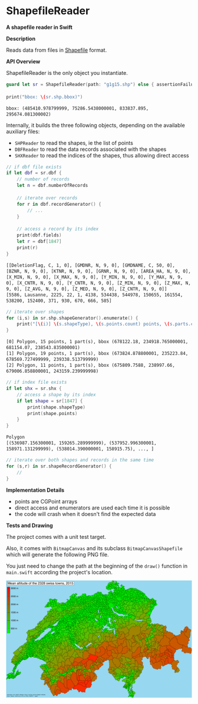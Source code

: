 # ShapefileReader
__A shapefile reader in Swift__

__Description__

Reads data from files in [Shapefile](https://en.wikipedia.org/wiki/Shapefile) format.

__API Overview__

ShapefileReader is the only object you instantiate.

```swift
guard let sr = ShapefileReader(path: "g1g15.shp") else { assertionFailure() }

print("bbox: \(sr.shp.bbox)")
```

    bbox: (485410.978799999, 75286.5438000001, 833837.895, 295674.081300002)

Internally, it builds the three following objects, depending on the available auxiliary files:
- `SHPReader` to read the shapes, ie the list of points
- `DBFReader` to read the data records associated with the shapes
- `SHXReader` to read the indices of the shapes, thus allowing direct access

```swift
// if dbf file exists
if let dbf = sr.dbf {
    // number of records
    let n = dbf.numberOfRecords
    
    // iterate over records
    for r in dbf.recordGenerator() {
        // ...
    }
    
    // access a record by its index
    print(dbf.fields)
    let r = dbf[1847]
    print(r)
}
```

    [[DeletionFlag, C, 1, 0], [GMDNR, N, 9, 0], [GMDNAME, C, 50, 0], [BZNR, N, 9, 0], [KTNR, N, 9, 0], [GRNR, N, 9, 0], [AREA_HA, N, 9, 0], [X_MIN, N, 9, 0], [X_MAX, N, 9, 0], [Y_MIN, N, 9, 0], [Y_MAX, N, 9, 0], [X_CNTR, N, 9, 0], [Y_CNTR, N, 9, 0], [Z_MIN, N, 9, 0], [Z_MAX, N, 9, 0], [Z_AVG, N, 9, 0], [Z_MED, N, 9, 0], [Z_CNTR, N, 9, 0]]  
    [5586, Lausanne, 2225, 22, 1, 4138, 534438, 544978, 150655, 161554, 538200, 152400, 371, 930, 670, 666, 585]

```swift
// iterate over shapes
for (i,s) in sr.shp.shapeGenerator().enumerate() {
    print("[\(i)] \(s.shapeType), \(s.points.count) points, \(s.parts.count) part(s), bbox \(s.bbox)")
}
```

    [0] Polygon, 15 points, 1 part(s), bbox (678122.18, 234918.765000001, 681154.07, 238543.835000001)
    [1] Polygon, 19 points, 1 part(s), bbox (673824.878800001, 235223.84, 678569.727499999, 239338.513799999)
    [2] Polygon, 11 points, 1 part(s), bbox (675809.7588, 238997.66, 679006.858800001, 243159.239999998)

```swift
// if index file exists
if let shx = sr.shx {
    // access a shape by its index
    if let shape = sr[1847] {
        print(shape.shapeType)
        print(shape.points)
    }
}
```

    Polygon
    [(536987.156300001, 159265.289999999), (537952.996300001, 158971.131299999), (538014.390000001, 158915.75), ..., ]

```swift
// iterate over both shapes and records in the same time
for (s,r) in sr.shapeRecordGenerator() {
    //
}
```

__Implementation Details__

- points are CGPoint arrays
- direct access and enumerators are used each time it is possible
- the code will crash when it doesn't find the expected data

__Tests and Drawing__

The project comes with a unit test target.

Also, it comes with `BitmapCanvas` and its subclass `BitmapCanvasShapefile` which will generate the following PNG file.

You just need to change the path at the beginning of the `draw()` function in `main.swift` according the project's location.

<a href="img/switzerland.png"><img src="img/switzerland.png" width="890" alt="Switzerland Shapefile" /></a>
